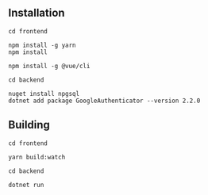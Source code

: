 ## Installation
```console
cd frontend

npm install -g yarn
npm install

npm install -g @vue/cli

cd backend

nuget install npgsql
dotnet add package GoogleAuthenticator --version 2.2.0
```

## Building

```console
cd frontend

yarn build:watch

cd backend

dotnet run
```
